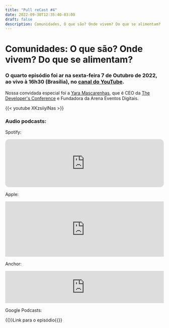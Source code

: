 ```yaml
---
title: "Pull reCast #4"
date: 2022-09-30T12:35:40-03:00
draft: false
description: Comunidades, O que são? Onde vivem? Do que se alimentam?
---
```


# Comunidades: O que são? Onde vivem? Do que se alimentam?

### O quarto episódio foi ar na sexta-feira 7 de Outubro de 2022, ao vivo à 16h30 (Brasília), no [canal do YouTube](https://canal.pullrecast.dev).

<!-- :calendar: [Adicione aqui no seu calendário!](/calendar/ep004.ics) -->

Nossa convidada especial foi a [Yara Mascarenhas](https://www.linkedin.com/in/yaramascarenhas/), que é CEO da [The Developer's Conference](https://thedevconf.com/) e Fundadora da Arena Eventos Digitais.

{{< youtube XKzsiiylNas >}}

### Audio podcasts:

Spotify:

<iframe style="border-radius:12px" src="https://open.spotify.com/embed/episode/3VwSD3Wb2YCWI4aUzvLRtN?utm_source=generator" width="100%" height="152" frameBorder="0" allowfullscreen="" allow="autoplay; clipboard-write; encrypted-media; fullscreen; picture-in-picture" loading="lazy"></iframe>

Apple:

<iframe allow="autoplay *; encrypted-media *; fullscreen *; clipboard-write" frameborder="0" height="175" style="width:100%;max-width:660px;overflow:hidden;background:transparent;" sandbox="allow-forms allow-popups allow-same-origin allow-scripts allow-storage-access-by-user-activation allow-top-navigation-by-user-activation" src="https://embed.podcasts.apple.com/us/podcast/4-comunidades-o-que-s%C3%A3o-onde-vivem-do-que-se-alimentam/id1643158720?i=1000583207591"></iframe>

Anchor:

<iframe src="https://anchor.fm/pullrecast/embed/episodes/4---Comunidades-O-que-so--Onde-vivem--Do-que-se-alimentam-e1pg44r" height="102px" width="100%" frameborder="0" scrolling="no"></iframe>

Google Podcasts:

{{<link href="https://podcasts.google.com/feed/aHR0cHM6Ly9hbmNob3IuZm0vcy9iNDExYThjOC9wb2RjYXN0L3Jzcw/episode/ZGFkNGFmNTktOWQwOS00OGQyLWE1NDQtODNmMzQxMzI0MWNk?sa=X&ved=0CAUQkfYCahcKEwj4_8Co_-z6AhUAAAAAHQAAAAAQBA">}}Link para o episódio{{</link>}}